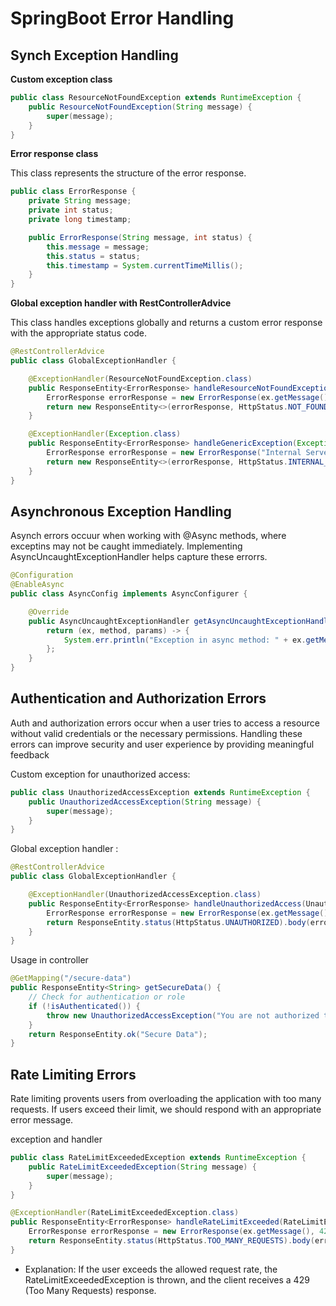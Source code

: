 # SpringBoot Error Handling

## Synch Exception Handling

**Custom exception class**

```java
public class ResourceNotFoundException extends RuntimeException {
    public ResourceNotFoundException(String message) {
        super(message);
    }
}
```

**Error response class**

This class represents the structure of the error response.
```java
public class ErrorResponse {
    private String message;
    private int status;
    private long timestamp;

    public ErrorResponse(String message, int status) {
        this.message = message;
        this.status = status;
        this.timestamp = System.currentTimeMillis();
    }
}
```


**Global exception handler with RestControllerAdvice**

This class handles exceptions globally and returns a custom error response with the appropriate status code.
```java
@RestControllerAdvice
public class GlobalExceptionHandler {

    @ExceptionHandler(ResourceNotFoundException.class)
    public ResponseEntity<ErrorResponse> handleResourceNotFoundException(ResourceNotFoundException ex) {
        ErrorResponse errorResponse = new ErrorResponse(ex.getMessage(), HttpStatus.NOT_FOUND.value());
        return new ResponseEntity<>(errorResponse, HttpStatus.NOT_FOUND);
    }

    @ExceptionHandler(Exception.class)
    public ResponseEntity<ErrorResponse> handleGenericException(Exception ex) {
        ErrorResponse errorResponse = new ErrorResponse("Internal Server Error", HttpStatus.INTERNAL_SERVER_ERROR.value());
        return new ResponseEntity<>(errorResponse, HttpStatus.INTERNAL_SERVER_ERROR);
    }
}
```

## Asynchronous Exception Handling
Asynch errors occuur when working with @Async methods, where exceptins may not be caught immediately. Implementing AsyncUncaughtExceptionHandler helps capture these errorrs.

```java
@Configuration
@EnableAsync
public class AsyncConfig implements AsyncConfigurer {

    @Override
    public AsyncUncaughtExceptionHandler getAsyncUncaughtExceptionHandler() {
        return (ex, method, params) -> {
            System.err.println("Exception in async method: " + ex.getMessage());
        };
    }
}
```

## Authentication and Authorization Errors
Auth and authorization errors occur when a user tries to access a resource without valid credentials or the necessary permissions. Handling these errors can improve security and user experience by providing meaningful feedback

Custom exception for unauthorized access:

```java
public class UnauthorizedAccessException extends RuntimeException {
    public UnauthorizedAccessException(String message) {
        super(message);
    }
}
```

Global exception handler : 

```java
@RestControllerAdvice
public class GlobalExceptionHandler {

    @ExceptionHandler(UnauthorizedAccessException.class)
    public ResponseEntity<ErrorResponse> handleUnauthorizedAccess(UnauthorizedAccessException ex) {
        ErrorResponse errorResponse = new ErrorResponse(ex.getMessage(), 401);
        return ResponseEntity.status(HttpStatus.UNAUTHORIZED).body(errorResponse);
    }
}
```

Usage in controller 

```java
@GetMapping("/secure-data")
public ResponseEntity<String> getSecureData() {
    // Check for authentication or role
    if (!isAuthenticated()) {
        throw new UnauthorizedAccessException("You are not authorized to access this resource");
    }
    return ResponseEntity.ok("Secure Data");
}
```

## Rate Limiting Errors

Rate limiting provents users from overloading the application with too many requests. If users exceed their limit, we should respond with an appropriate error message.

exception and handler

```java
public class RateLimitExceededException extends RuntimeException {
    public RateLimitExceededException(String message) {
        super(message);
    }
}

@ExceptionHandler(RateLimitExceededException.class)
public ResponseEntity<ErrorResponse> handleRateLimitExceeded(RateLimitExceededException ex) {
    ErrorResponse errorResponse = new ErrorResponse(ex.getMessage(), 429);
    return ResponseEntity.status(HttpStatus.TOO_MANY_REQUESTS).body(errorResponse);
}
```

- Explanation: If the user exceeds the allowed request rate, the RateLimitExceededException is thrown, and the client receives a 429 (Too Many Requests) response.